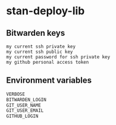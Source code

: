 # stan-deploy-lib

## Bitwarden keys

```
my current ssh private key
my current ssh public key
my current password for ssh private key
my github personal access token
```

## Environment variables

```sh
VERBOSE
BITWARDEN_LOGIN
GIT_USER_NAME
GIT_USER_EMAIL
GITHUB_LOGIN
```

